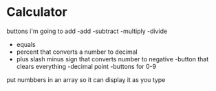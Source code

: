 # Calculator
buttons i'm going to add
-add
-subtract 
-multiply
-divide
- equals
- percent that converts a number to decimal
- plus slash minus sign that converts number to negative
-button that clears everything
-decimal point
-buttons for 0-9

put numbbers in an array so it can display it as you type
